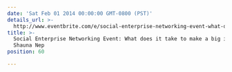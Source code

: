 ```yaml
---
date: 'Sat Feb 01 2014 00:00:00 GMT-0800 (PST)'
details_url: >-
  http://www.eventbrite.com/e/social-enterprise-networking-event-what-does-it-take-to-make-a-big-impact-tickets-10125294027
title: >-
  Social Enterprise Networking Event: What does it take to make a big impact?
  Shauna Nep
position: 60

---
```


